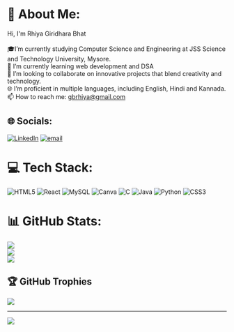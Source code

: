 # 💫 About Me:
Hi, I'm Rhiya Giridhara Bhat<br><br>🎓I’m currently studying Computer Science and Engineering at JSS Science and Technology University, Mysore.<br>🌱 I’m currently learning web development and DSA<br>👯 I’m looking to collaborate on innovative projects that blend creativity and technology.<br>🌐 I’m proficient in multiple languages, including English, Hindi and Kannada.<br>📫 How to reach me: gbrhiya@gmail.com


## 🌐 Socials:
[![LinkedIn](https://img.shields.io/badge/LinkedIn-%230077B5.svg?logo=linkedin&logoColor=white)](https://linkedin.com/in/rhiyabhat) [![email](https://img.shields.io/badge/Email-D14836?logo=gmail&logoColor=white)](mailto:gbrhiya@gmail.com) 

# 💻 Tech Stack:
![HTML5](https://img.shields.io/badge/html5-%23E34F26.svg?style=flat&logo=html5&logoColor=white) ![React](https://img.shields.io/badge/react-%2320232a.svg?style=flat&logo=react&logoColor=%2361DAFB) ![MySQL](https://img.shields.io/badge/mysql-4479A1.svg?style=flat&logo=mysql&logoColor=white) ![Canva](https://img.shields.io/badge/Canva-%2300C4CC.svg?style=flat&logo=Canva&logoColor=white) ![C](https://img.shields.io/badge/c-%2300599C.svg?style=flat&logo=c&logoColor=white) ![Java](https://img.shields.io/badge/java-%23ED8B00.svg?style=flat&logo=openjdk&logoColor=white) ![Python](https://img.shields.io/badge/python-3670A0?style=flat&logo=python&logoColor=ffdd54) ![CSS3](https://img.shields.io/badge/css3-%231572B6.svg?style=flat&logo=css3&logoColor=white)
# 📊 GitHub Stats:
![](https://github-readme-stats.vercel.app/api?username=RhiyaBhat&theme=radical&hide_border=false&include_all_commits=true&count_private=true)<br/>
![](https://github-readme-streak-stats.herokuapp.com/?user=RhiyaBhat&theme=radical&hide_border=false)<br/>
![](https://github-readme-stats.vercel.app/api/top-langs/?username=RhiyaBhat&theme=radical&hide_border=false&include_all_commits=true&count_private=true&layout=compact)

## 🏆 GitHub Trophies
![](https://github-profile-trophy.vercel.app/?username=RhiyaBhat&theme=radical&no-frame=false&no-bg=true&margin-w=4)

---
[![](https://visitcount.itsvg.in/api?id=RhiyaBhat&icon=1&color=1)](https://visitcount.itsvg.in)

<!-- Proudly created with GPRM ( https://gprm.itsvg.in ) -->
